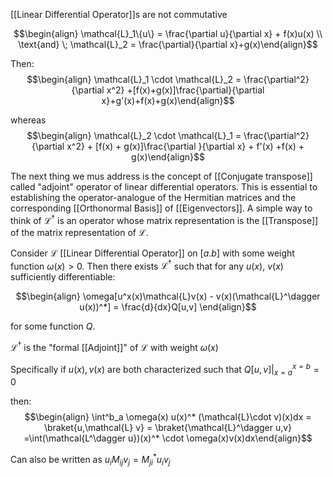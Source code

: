 [[Linear Differential Operator]]s  are not commutative 

$$\begin{align} \mathcal{L}_1\{u\} = \frac{\partial u}{\partial x} + f(x)u(x) \\ \text{and} \; \mathcal{L}_2 = \frac{\partial}{\partial x}+g(x)\end{align}$$

Then: 
$$\begin{align} \mathcal{L}_1 \cdot \mathcal{L}_2 = \frac{\partial^2}{\partial x^2}  +[f(x)+g(x)]\frac{\partial}{\partial x}+g'(x)+f(x)+g(x)\end{align}$$

whereas $$\begin{align} \mathcal{L}_2 \cdot \mathcal{L}_1 = \frac{\partial^2}{\partial x^2} + [f(x) + g(x)]\frac{\partial }{\partial x} + f'(x) +f(x) + g(x)\end{align}$$

The next thing we mus address is the concept of  [[Conjugate transpose]] called "adjoint" operator of linear  differential operators. This is essential to establishing the operator-analogue of the Hermitian matrices and the corresponding [[Orthonormal Basis]] of [[Eigenvectors]]. A simple way to think of $\mathcal{L}^\dagger$ is an operator whose matrix representation is the [[Transpose]] of the matrix representation of $\mathcal{L}$. 

Consider $\mathcal{L}$ [[Linear Differential Operator]] on $[a.b]$ with some weight function $\omega(x)>0$. Then there exists $\mathcal{L}^\dagger$ such that for any $u(x)$, $v(x)$ sufficiently differentiable:

$$\begin{align} \omega[u^x(x)\mathcal{L}v(x) - v(x)(\mathcal{L}^\dagger u(x))^*] = \frac{d}{dx}Q[u,v] \end{align}$$

for some function $Q$. 

$\mathcal{L}^\dagger$ is the "formal [[Adjoint]]" of $\mathcal{L}$ with weight $\omega(x)$

Specifically if $u(x),v(x)$ are both characterized such that $Q[u,v]\bigg|^{x=b}_{x=a}=0$

then:
$$\begin{align} \int^b_a \omega(x) u(x)^* (\mathcal{L}\cdot v)(x)dx = \braket{u,\mathcal{L} v} = \braket{\mathcal{L}^\dagger u,v} =\int(\mathcal{L^\dagger u})(x)^* \cdot \omega(x)v(x)dx\end{align}$$

Can also be written as $u_i M_{ij}v_j = M_{ji}^* u_i v_j$


